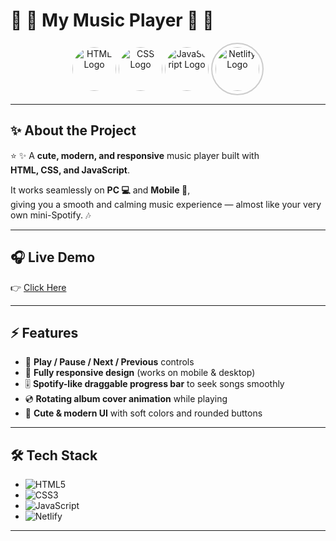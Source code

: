 # 🌸 🎵 My Music Player 🎵 🌸  

<p align="center">
  <img src="https://img.icons8.com/color/96/000000/html-5.png" alt="HTML Logo" width="70" style="border-radius:50%;"/>  
  <img src="https://img.icons8.com/color/96/000000/css3.png" alt="CSS Logo" width="70" style="border-radius:50%;"/>  
  <img src="https://img.icons8.com/color/96/000000/javascript.png" alt="JavaScript Logo" width="70" style="border-radius:50%;"/>  
  <img src="https://seeklogo.com/images/N/netlify-logo-758722CDF4-seeklogo.com.png" alt="Netlify Logo" width="70" style="border:2px solid #ccc; border-radius:50%; padding:5px;"/>  
</p>

---

## ✨ About the Project  

⭐ ✨ A **cute, modern, and responsive** music player built with  
**HTML, CSS, and JavaScript**.  

It works seamlessly on **PC 💻** and **Mobile 📱**,  
giving you a smooth and calming music experience — almost like your very own mini-Spotify. 🎶  

---

## 🎧 Live Demo  

👉 [Click Here](https://my-music-player-r.netlify.app/)  

---

## ⚡ Features  

- 🎵 **Play / Pause / Next / Previous** controls  
- 📱 **Fully responsive design** (works on mobile & desktop)  
- 🎚 **Spotify-like draggable progress bar** to seek songs smoothly  
- 💿 **Rotating album cover animation** while playing  
- 🎨 **Cute & modern UI** with soft colors and rounded buttons  

---

## 🛠 Tech Stack  

- ![HTML5](https://img.shields.io/badge/HTML5-E34F26?style=for-the-badge&logo=html5&logoColor=white)  
- ![CSS3](https://img.shields.io/badge/CSS3-1572B6?style=for-the-badge&logo=css3&logoColor=white)  
- ![JavaScript](https://img.shields.io/badge/JavaScript-F7DF1E?style=for-the-badge&logo=javascript&logoColor=black)  
- ![Netlify](https://img.shields.io/badge/Netlify-00C7B7?style=for-the-badge&logo=netlify&logoColor=white)  

---
